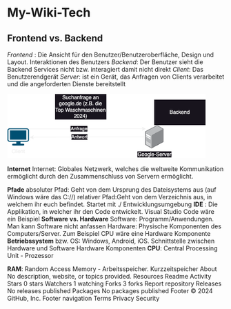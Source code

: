 # **My-Wiki-Tech**
## **Frontend vs. Backend**
*Frontend* : Die Ansicht für den Benutzer/Benutzeroberfläche, Design und Layout. Interaktionen des Benutzers
*Backend*: Der Benutzer sieht die Backend Services nicht bzw. interagiert damit nicht direkt
*Client*: Das Benutzerendgerät
*Server*: ist ein Gerät, das Anfragen von Clients verarbeitet und die angeforderten Dienste bereitstellt

![Client Server Model](./Images/server.png)




**Internet**
Internet: Globales Netzwerk, welches die weltweite Kommunikation ermöglicht durch den Zusammenschluss von Servern ermöglicht.


**Pfade**
absoluter Pfad: Geht von dem Ursprung des Dateisystems aus (auf Windows wäre das C://)
relativer Pfad:Geht von dem Verzeichnis aus, in welchem ihr euch befindet. Startet mit ./
Entwicklungsumgebung
**IDE**
: Die Applikation, in welcher ihr den Code entwickelt. Visual Studio Code wäre ein Beispiel
**Software vs. Hardware**
Software: Programm/Anwendungen. Man kann Software nicht anfassen
Hardware: Physische Komponenten des Computers/Server. Zum Beispiel CPU wäre eine Hardware Komponente
**Betriebssystem** bzw. OS: Windows, Android, iOS. Schnittstelle zwischen Hardware und Software
Hardware Komponenten
**CPU**: Central Processing Unit - Prozessor

**RAM**: Random Access Memory - Arbeitsspeicher. Kurzzeitspeicher
About
No description, website, or topics provided.
Resources
 Readme
 Activity
Stars
 0 stars
Watchers
 1 watching
Forks
 3 forks
Report repository
Releases
No releases published
Packages
No packages published
Footer
© 2024 GitHub, Inc.
Footer navigation
Terms
Privacy
Security